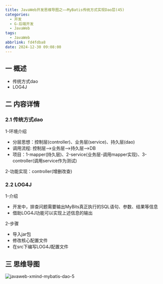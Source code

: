 ```yaml
---
title: JavaWeb开发思维导图之——MyBatis传统方式实现Dao层(45)
categories:
  - 开发
  - G-后端开发
  - JavaWeb
tags:
  - JavaWeb
abbrlink: fd4fdba8
date: 2024-12-30 09:08:00
---
```

## 一 概述

* 传统方式dao
* LOG4J

<!--more-->

## 二 内容详情

### 2.1 传统方式dao

1-环境介绍

* 分层思想：控制层(controller)、业务层(service)、持久层(dao)
* 调用流程: 控制层—>业务层—>持久层—>DB
* 项目：1-mapper(持久层)、2-service(业务层-调用mapper实现)、3-controller(调用service作为测试)

2-功能实现：controller(增删改查)

### 2.2 LOG4J

1-介绍

* 开发中，排查问题需要输出MyBits真正执行的SQL语句、参数、结果等信息
* 借助LOG4J功能可以实现上述信息的输出

2-步骤

* 导入jar包
* 修改核心配置文件
* 在src下编写LOG4J配置文件

## 三 思维导图

![javaweb-xmind-mybatis-dao-5][1]



[1]:https://cdn.jsdelivr.net/gh/PGzxc/CDN/blog-java/javaweb-xmind-mybatis-dao-5.png